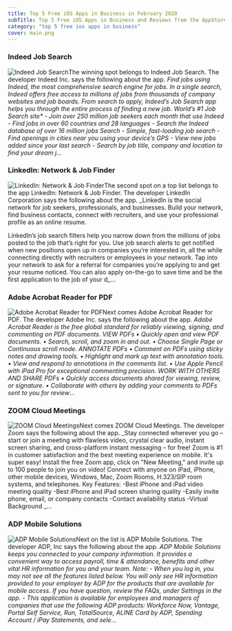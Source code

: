 ```yaml
---
title: Top 5 Free iOS Apps in Business in February 2020
subTitle: Top 5 Free iOS Apps in Business and Reviews from the AppStore in February 2020.
category: "top 5 free ios apps in business"
cover: main.png
---
```


### Indeed Job Search

![Indeed Job Search](https://is1-ssl.mzstatic.com/image/thumb/Purple123/v4/3a/3a/ba/3a3abab0-910e-3493-0035-20cbeec655dc/AppIcon-0-0-1x_U007emarketing-0-0-0-7-0-0-sRGB-0-0-0-GLES2_U002c0-512MB-85-220-0-0.png/100x100bb.png)The winning spot belongs to Indeed Job Search. The developer Indeed Inc. says the following about the app. _Find jobs using Indeed, the most comprehensive search engine for jobs. In a single search, Indeed offers free access to millions of jobs from thousands of company websites and job boards.  From search to apply, Indeed’s Job Search app helps you through the entire process of finding a new job.  World’s #1 Job Search site* - Join over 250 million job seekers each month that use Indeed - Find jobs in over 60 countries and 28 languages - Search the Indeed database of over 16 million jobs  Search - Simple, fast-loading job search  - Find openings in cities near you using your device’s GPS - View new jobs added since your last search - Search by job title, company and location to find your dream j_...

### LinkedIn: Network & Job Finder

![LinkedIn: Network & Job Finder](https://is4-ssl.mzstatic.com/image/thumb/Purple123/v4/37/04/56/37045602-f6c4-6ed3-966c-b8b24518f413/AppIcon-0-1x_U007emarketing-0-0-GLES2_U002c0-512MB-sRGB-0-0-0-85-220-0-0-0-6.png/100x100bb.png)The second spot on a top list belongs to the app LinkedIn: Network & Job Finder. The developer LinkedIn Corporation says the following about the app. _LinkedIn is the social network for job seekers, professionals, and businesses. Build your network, find business contacts, connect with recruiters, and use your professional profile as an online resume.  LinkedIn’s job search filters help you narrow down from the millions of jobs posted to the job that’s right for you. Use job search alerts to get notified when new positions open up in companies you’re interested in, all the while connecting directly with recruiters or employees in your network. Tap into your network to ask for a referral for companies you’re applying to and get your resume noticed. You can also apply on-the-go to save time and be the first application to the job of your d_...

### Adobe Acrobat Reader for PDF

![Adobe Acrobat Reader for PDF](https://is2-ssl.mzstatic.com/image/thumb/Purple113/v4/eb/ba/27/ebba271a-0df0-e5b7-a539-6423865ea7df/AppIcon-0-0-1x_U007emarketing-0-0-0-7-0-0-sRGB-0-0-0-GLES2_U002c0-512MB-85-220-0-0.png/100x100bb.png)Next comes Adobe Acrobat Reader for PDF. The developer Adobe Inc. says the following about the app. _Adobe Acrobat Reader is the free global standard for reliably viewing, signing, and commenting on PDF documents.   VIEW PDFs  • Quickly open and view PDF documents.  • Search, scroll, and zoom in and out.  • Choose Single Page or Continuous scroll mode.   ANNOTATE PDFs  • Comment on PDFs using sticky notes and drawing tools.  • Highlight and mark up text with annotation tools.  • View and respond to annotations in the comments list.  • Use Apple Pencil with iPad Pro for exceptional commenting precision.   WORK WITH OTHERS AND SHARE PDFs  • Quickly access documents shared for viewing, review, or signature.  • Collaborate with others by adding your comments to PDFs sent to you for review_...

### ZOOM Cloud Meetings

![ZOOM Cloud Meetings](https://is2-ssl.mzstatic.com/image/thumb/Purple123/v4/3d/64/8e/3d648efc-19ec-e553-c477-aa2ecff8a3fd/AppIcon-0-1x_U007emarketing-0-0-85-220-0-9.png/100x100bb.png)Next comes ZOOM Cloud Meetings. The developer Zoom says the following about the app. _Stay connected wherever you go – start or join a meeting with flawless video, crystal clear audio, instant screen sharing, and cross-platform instant messaging – for free!  Zoom is #1 in customer satisfaction and the best meeting experience on mobile.   It's super easy! Install the free Zoom app, click on "New Meeting," and invite up to 100 people to join you on video!  Connect with anyone on iPad, iPhone, other mobile devices, Windows, Mac, Zoom Rooms, H.323/SIP room systems, and telephones.  Key Features: -Best iPhone and iPad video meeting quality -Best iPhone and iPad screen sharing quality -Easily invite phone, email, or company contacts -Contact availability status -Virtual Background _...

### ADP Mobile Solutions

![ADP Mobile Solutions](https://is4-ssl.mzstatic.com/image/thumb/Purple113/v4/d3/69/1e/d3691e5a-e31c-7457-f889-abb117d96e72/AppIcon-0-0-1x_U007emarketing-0-0-0-9-0-0-sRGB-0-0-0-GLES2_U002c0-512MB-85-220-0-0.png/100x100bb.png)Next on the list is ADP Mobile Solutions. The developer ADP, Inc says the following about the app. _ADP Mobile Solutions keeps you connected to your company information.  It provides a convenient way to access payroll, time & attendance, benefits and other vital HR information for you and your team.    Note: - When you log in, you may not see all the features listed below.  You will only see HR information provided to your employer by ADP for the products that are available for mobile access.  If you have question, review the FAQs, under Settings in the app. - This application is available for employees and managers of companies that use the following ADP products: Workforce Now, Vantage, Portal Self Service, Run, TotalSource, ALINE Card by ADP, Spending Account / iPay Statements, and sele_...

